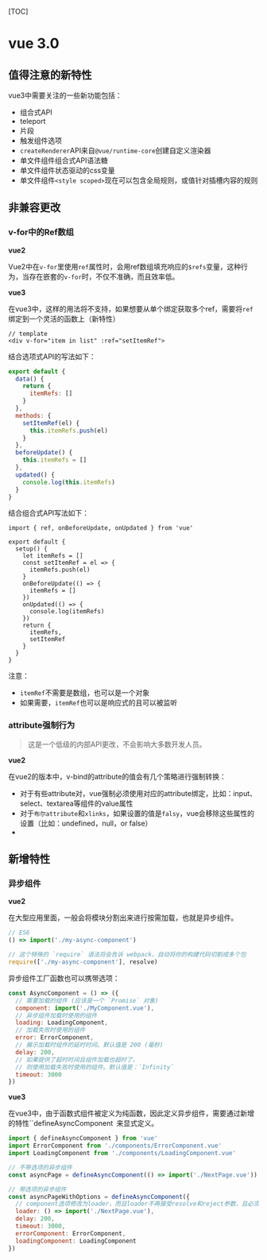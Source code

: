 [TOC]

# vue 3.0 

## 值得注意的新特性

vue3中需要关注的一些新功能包括：

- 组合式API
- teleport
- 片段
- 触发组件选项
- `createRenderer`API来自`@vue/runtime-core`创建自定义渲染器
- 单文件组件组合式API语法糖
- 单文件组件状态驱动的css变量
- 单文件组件`<style scoped>`现在可以包含全局规则，或值针对插槽内容的规则

## 非兼容更改

### v-for中的Ref数组

**vue2**

Vue2中在`v-for`里使用`ref`属性时，会用ref数组填充响应的`$refs`变量，这种行为，当存在嵌套的`v-for`时，不仅不准确，而且效率低。

**vue3**

在vue3中，这样的用法将不支持，如果想要从单个绑定获取多个ref，需要将`ref`绑定到一个灵活的函数上（新特性）

```vue
// template
<div v-for="item in list" :ref="setItemRef">
```

结合选项式API的写法如下：

```js
export default {
  data() {
    return {
      itemRefs: []
    }
  },
  methods: {
    setItemRef(el) {
      this.itemRefs.push(el)
    }
  },
  beforeUpdate() {
    this.itemRefs = []
  },
  updated() {
    console.log(this.itemRefs)
  }
}
```

结合组合式API写法如下：

```
import { ref, onBeforeUpdate, onUpdated } from 'vue'

export default {
  setup() {
    let itemRefs = []
    const setItemRef = el => {
      itemRefs.push(el)
    }
    onBeforeUpdate(() => {
      itemRefs = []
    })
    onUpdated(() => {
      console.log(itemRefs)
    })
    return {
      itemRefs,
      setItemRef
    }
  }
}
```

注意：

- `itemRef`不需要是数组，也可以是一个对象
- 如果需要，`itemRef`也可以是响应式的且可以被监听

### attribute强制行为

> 这是一个低级的内部API更改，不会影响大多数开发人员。

**vue2**

在vue2的版本中，v-bind的attribute的值会有几个策略进行强制转换：

- 对于有些attribute对，vue强制必须使用对应的attribute绑定，比如：input、select、textarea等组件的value属性
- 对于`布尔attribute`和`xlinks`，如果设置的值是`falsy`，vue会移除这些属性的设置（比如：undefined，null，or false）
- 







## 新增特性

### 异步组件

**vue2**

在大型应用里面，一般会将模块分割出来进行按需加载，也就是异步组件。

```js
// ES6
() => import('./my-async-component')

// 这个特殊的 `require` 语法将会告诉 webpack，自动将你的构建代码切割成多个包
require(['./my-async-component'], resolve)
```

异步组件工厂函数也可以携带选项：

```js
const AsyncComponent = () => ({
  // 需要加载的组件 (应该是一个 `Promise` 对象)
  component: import('./MyComponent.vue'),
  // 异步组件加载时使用的组件
  loading: LoadingComponent,
  // 加载失败时使用的组件
  error: ErrorComponent,
  // 展示加载时组件的延时时间。默认值是 200 (毫秒)
  delay: 200,
  // 如果提供了超时时间且组件加载也超时了，
  // 则使用加载失败时使用的组件。默认值是：`Infinity`
  timeout: 3000
})
```

**vue3**

在vue3中，由于函数式组件被定义为纯函数，因此定义异步组件，需要通过新增的特性``defineAsyncComponent` `来显式定义。

```js
import { defineAsyncComponent } from 'vue'
import ErrorComponent from './components/ErrorComponent.vue'
import LoadingComponent from './components/LoadingComponent.vue'

// 不带选项的异步组件
const asyncPage = defineAsyncComponent(() => import('./NextPage.vue'))

// 带选项的异步组件
const asyncPageWithOptions = defineAsyncComponent({
  // component选项修改为loader，而且loader不再接受resolve和reject参数，且必须始终返回promise
  loader: () => import('./NextPage.vue'),
  delay: 200,
  timeout: 3000,
  errorComponent: ErrorComponent,
  loadingComponent: LoadingComponent
})
```



